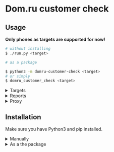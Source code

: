 # Dom.ru customer check

## Usage

**Only phones as targets are supported for now!**

```sh
# without installing
$ ./run.py <target>

# as a package

$ python3 -m domru-customer-check <target>
# or simply
$ domru_customer_check <target>
```

<details>
<summary>Targets</summary>

Specify targets one or more times:
```sh
$ domru_customer_check 79194108310 79876543210

Collected 57 domains
100%|████████████████████████████████| 114/114 [00:08<00:00, 12.69it/s]
Target: 79194108310 (sbor)
Results found: 1
1) Contact Id: 9644224
Contact Type: 2
Agreement Id: 10557305
Row: ********6538
Address: Санкт-Петербург, Ш*************************, ******, 29, п.1

------------------------------
Target: 79194108310 (interzet)
Results found: 1
1) Contact Id: 9644224
Contact Type: 2
Agreement Id: 10557305
Row: ********6538
Address: Санкт-Петербург, Ш******************************, ******, 29, п.1

------------------------------
Target: 79876543210 (dzr)
Results found: 1
1) Contact Id: 4453093
Contact Type: 2
Agreement Id: 3291977
Row: ********0493
Address: Нижний Новгород, П**************************, **, 5, п.1

------------------------------
Target: 79876543210 (nn)
Results found: 1
1) Contact Id: 4453093
Contact Type: 2
Agreement Id: 3291977
Row: ********0493
Address: Нижний Новгород, П****************************, **, 5, п.1

------------------------------
Target: 79876543210 (tmn)
Results found: 3
1) Contact Id: 9847820
Contact Type: 2
Agreement Id: 2106611
Row: ********6127
Address: Тюмень, К**************************, **, 24, п.1

2) Contact Id: 9858960
Contact Type: 2
Agreement Id: 2112488
Row: ********0138
Address: Исетское  С, И*****************, ***********, 6, 1, п.1

3) Contact Id: 9882656
Contact Type: 2
Agreement Id: 2158682
Row: ********5413
Address: Тюмень, П*****************, *****, 61, п.1

------------------------------
Total found: 7
```

Or use a file with targets list:
```sh
$ domru_customer_check --target-list targets.txt
```

Or combine tool with other through input/output pipelining:
```sh
$ cat list.txt | domru_customer_check --targets-from-stdin
```
</details>

<details>
<summary>Reports</summary>

The skeleton implements CSV reports:
```sh
$ domru_customer_check 79194108310 79876543210 -oC results.csv
...
Results were saved to file results.csv

$ head -n 4 results.csv
"Target","Row","Address","Contact Id","Contact Type","Agreement Id"
"79194108310 (interzet)","********6538","Санкт-Петербург, Ш*****************, ******, 29, п.1","9644224","2","10557305"
"79194108310 (sbor)","********6538","Санкт-Петербург, Ш*************************, ******, 29, п.1","9644224","2","10557305"
"79876543210 (dzr)","********0493","Нижний Новгород, П**********************, **, 5, п.1","4453093","2","3291977"
```

And can save console output to text file separately:
```sh
domru_customer_check 79194108310 79876543210 -oT results.txt
...
$ head -n 7 results.txt
Target: 79194108310 (interzet)
Results found: 1
1) Contact Id: 9644224
Contact Type: 2
Agreement Id: 10557305
Row: ********6538
Address: Санкт-Петербург, Ш*************************, ******, 29, п.1
```
</details>

<details>
<summary>Proxy</summary>

The tool supports proxy:
```sh
$ domru_customer_check www.google.com --proxy http://localhost:8080
```
</details>

## Installation

Make sure you have Python3 and pip installed.


<details>
<summary>Manually</summary>

1. Clone or [download](https://github.com/soxoj/domru-customer-check/archive/refs/heads/main.zip) respository
```sh
$ git clone git@github.com:soxoj/domru-customer-check.git
```

2. Install dependencies
```sh
$ pip3 install -r requirements.txt
```
</details>

<details>
<summary>As a the package</summary>

You can clone/download repo and install it from the directory to use as a Python package.
```sh
$ pip3 install .
```
</details>
